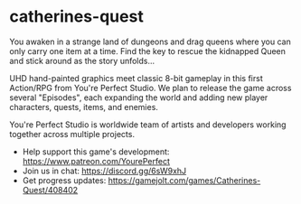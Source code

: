 # catherines-quest

You awaken in a strange land of dungeons and drag queens where you can
only carry one item at a time. Find the key to rescue the kidnapped Queen
and stick around as the story unfolds...

UHD hand-painted graphics meet classic 8-bit gameplay in this first
Action/RPG from You're Perfect Studio. We plan to release the game across
several "Episodes", each expanding the world and adding new player
characters, quests, items, and enemies.

You're Perfect Studio is worldwide team of artists and developers working
together across multiple projects.

* Help support this game's development: https://www.patreon.com/YourePerfect
* Join us in chat: https://discord.gg/6sW9xhJ
* Get progress updates: https://gamejolt.com/games/Catherines-Quest/408402
